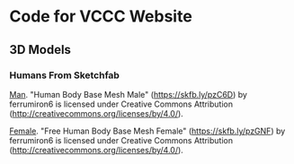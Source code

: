 # Code for VCCC Website

## 3D Models
### Humans From Sketchfab

[Man](https://sketchfab.com/3d-models/human-body-base-mesh-male-3678451d8ccb435e833f8a10729c09f5). "Human Body Base Mesh Male" (https://skfb.ly/pzC6D) by ferrumiron6 is licensed under Creative Commons Attribution (http://creativecommons.org/licenses/by/4.0/).


[Female](https://sketchfab.com/3d-models/free-human-body-base-mesh-female-35f25ce675594c0caf611f8c0617aaf1). "Free Human Body Base Mesh Female" (https://skfb.ly/pzGNF) by ferrumiron6 is licensed under Creative Commons Attribution (http://creativecommons.org/licenses/by/4.0/).